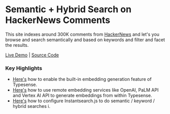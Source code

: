# Semantic + Hybrid Search on HackerNews Comments

This site indexes around 300K comments from [HackerNews](https://new.ycombinator.com) 
and let's you browse and search semantically and based on keywords and filter and facet the results. 

[Live Demo](https://hn-comments-search.typesense.org/) | [Source Code](https://github.com/typesense/showcase-hn-comments-semantic-search)

### Key Highlights

- [Here's](https://github.com/typesense/showcase-hn-comments-semantic-search/blob/c55d1e1fee337dc32e4761a2b5ff079c59a44c8c/scripts/indexDataInTypesense.js#L32-L45) how to enable the built-in embedding generation feature of Typesense.
- [Here's](https://github.com/typesense/showcase-hn-comments-semantic-search/blob/c55d1e1fee337dc32e4761a2b5ff079c59a44c8c/scripts/indexDataInTypesense.js#L46-L68) how to use remote embedding services like OpenAI, PaLM API and Vertex AI API to generate embeddings from within Typesense.
- [Here's](https://github.com/typesense/showcase-hn-comments-semantic-search/blob/c55d1e1fee337dc32e4761a2b5ff079c59a44c8c/src/js/index.js#L81-L98) how to configure Instantsearch.js to do semantic / keyword / hybrid searches i.

